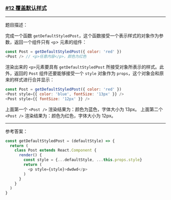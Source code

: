 ### [#12 覆盖默认样式](http://scriptoj.mangojuice.top/problems/12)

----
题目描述：

完成一个函数 `getDefaultStyledPost`，这个函数接受一个表示样式的对象作为参数，返回一个组件只有 `<p`> 元素的组件：

```js
const Post = getDefaultStyledPost({ color: 'red' })
<Post /> // <p>任意内容</p>，颜色为红色
```

渲染出来的 `<p>`元素要具有 `getDefaultStyledPost` 所接受对象所表示的样式。此外，返回的 `Post` 组件还要能够接受一个 `style` 对象作为 `props`，这个对象会和原来的样式进行合并显示：

```js
const Post = getDefaultStyledPost({ color: 'red' })
<Post style={{ color: 'blue', fontSize: '13px' }} />
<Post style={{ fontSize: '12px' }} />
```
上面第一个 `<Post />` 渲染结果为：颜色为蓝色，字体大小为 13px。
上面第二个 `<Post />` 渲染结果为：颜色为红色，字体大小为 12px。


----
参考答案：

```js
const getDefaultStyledPost = (defaultStyle) => {
  return (
    class Post extends React.Component {
      render() {
        const style = {...defaultStyle, ...this.props.style}
        return (
          <p style={style}>dwdwd</p>  
        )
      }
    }
  )
}
```

